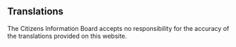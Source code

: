 ##  Translations

The Citizens Information Board accepts no responsibility for the accuracy of
the translations provided on this website.
